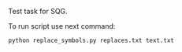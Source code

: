 Test task for SQG.

To run script use next command:
```shell
python replace_symbols.py replaces.txt text.txt
```

